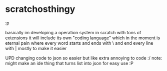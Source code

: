 # scratchosthingy
:p


basically im developing a operation system in scratch with tons of extensions 
it will include its own "coding language" which in the moment is eternal pain where every word starts and ends with \ and end every line with | mostly to make it easier

UPD
changing code to json so easier but like extra annoying to code :/
note: might make an ide thing that turns list into json for easy use :P
